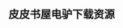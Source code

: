 ## 皮皮书屋电驴下载资源 

[Introduction to Computer Graphics_ Using Java 2D and 3D, 2nd Edition.pdf]: (ed2k://|file|Introduction%20to%20Computer%20Graphics_%20Using%20Java%202D%20and%203D%2C%202nd%20Edition.pdf|2867480|012a2d0f30b572e1430ea23f818d461a|h=ntegfpd3ypm5yxig6ylidjyv556hvajk|/)

[Exceptional C++ Style中文版.pdf]: (ed2k://|file|Exceptional%20C%2B%2B%20Style%E4%B8%AD%E6%96%87%E7%89%88.pdf|13434840|d71cb31e28f9e08d968766ca2010b33c|h=vwwrhkpmyrhd3bccyq6pzupuhzgsfvxk|/)

[Exploratory Multivariate Analysis by Example Using R.pdf]: (ed2k://|file|Exploratory%20Multivariate%20Analysis%20by%20Example%20Using%20R.pdf|9741008|debedde456bde4554b311bfab6278103|h=zk7clyehfmqw6qyfkq63ckuite6vpg5b|/)

[Designing with the Mind in Mind_ Simple Guide to Understanding User Interface Design Rules.pdf]: (ed2k://|file|Designing%20with%20the%20Mind%20in%20Mind_%20Simple%20Guide%20to%20Understanding%20User%20Interface%20Design%20Rules.pdf|11187146|4ae5377cdfa7d47fe86df9e3f69b7925|h=r3mzdhonfi42podrskmo6dcjkgrnpzvs|/)

[安全之美 BeautifulSecurity.pdf]: (ed2k://|file|%E5%AE%89%E5%85%A8%E4%B9%8B%E7%BE%8E%20BeautifulSecurity.pdf|2983671|7ba57d34d9952c26e950e98e3d1dde7a|h=o7o3x2wr4bg3jaoesn2726keussxb6pc|/)

[Advantage Database Server_ The Official Guide.chm]: (ed2k://|file|Advantage%20Database%20Server_%20The%20Official%20Guide.chm|8283383|954b93e3a80968c4d5dfdbec633f81be|h=nw4pe7uvum22g3zlifvxfsqllm7p4ejs|/)

[E-Health Systems Quality and Reliability_ Models and Standards.pdf]: (ed2k://|file|E-Health%20Systems%20Quality%20and%20Reliability_%20Models%20and%20Standards.pdf|9381707|39e861f1fbc7880b1f4feb28cb7655ae|h=obqq5xrz2pr6jmxvtwcqoggpyzlfc7kx|/)

[jQuery in Action.pdf]: (ed2k://|file|jQuery%20in%20Action.pdf|24293096|5618aaba3377e8967be04fc53dad922b|h=jm42dicncpwww6jtj6g7ya6hfovvx7gi|/)

[Exploring Expect.pdf]: (ed2k://|file|Exploring%20Expect.pdf|11121186|d7ecebaf0b2a857aabab2018b92235a4|h=mz2vzpmqfqazbkbf5emyhpbrsjaikgqh|/)

[Hardboiled Web Design.pdf]: (ed2k://|file|Hardboiled%20Web%20Design.pdf|35035110|f8139dfb25d319d073bb4fbcced33b61|h=igwaw7rsz3l3a3fbq3karix5vgf3wg2v|/)

[Writing Apache Modules with Perl and C.pdf]: (ed2k://|file|Writing%20Apache%20Modules%20with%20Perl%20and%20C.pdf|3765840|b4f5302c72b4444764ff07f77b015601|h=gltvsqbxvqj7ezvm6ffthrvgh3jtrelo|/)

[Test-Driven Development By Example.chm]: (ed2k://|file|Test-Driven%20Development%20By%20Example.chm|391412|0c00cef94c49c688de2888ef532fb94f|h=db6rqwot4fltgsokrnic6ypi7tgjelmw|/)

[Get to the Top on Google.pdf]: (ed2k://|file|Get%20to%20the%20Top%20on%20Google.pdf|1495545|2b93adaed229e96c7552fefb6aa14dc9|h=icpy4vlibesyoygq7zlr7qkwyz6btinm|/)

[The Art and Science of Java.pdf]: (ed2k://|file|The%20Art%20and%20Science%20of%20Java.pdf|2259957|b02af38c6ca9c265c3b7d02d95400cf4|h=nhgnmisgrmedvchaztp53fv2ktxssnmz|/)

[古今数学思想(第四册).pdf]: (ed2k://|file|%E5%8F%A4%E4%BB%8A%E6%95%B0%E5%AD%A6%E6%80%9D%E6%83%B3%28%E7%AC%AC%E5%9B%9B%E5%86%8C%29.pdf|14803046|ffb3cd1322b5a936c4bcbd32dcfb71b0|h=wan7mjswkeaspdgi7tljreqzrenxyle7|/)

[Security in an IPv6 Environment.pdf]: (ed2k://|file|Security%20in%20an%20IPv6%20Environment.pdf|6626086|ed0ad0abca4d7f510d7050486a87ca0d|h=3gqlys3vctoyt7444z2sibhlam6p6gi6|/)

[Ace the Programming Interview_ 160 Questions and Answers for Success.pdf]: (ed2k://|file|Ace%20the%20Programming%20Interview_%20160%20Questions%20and%20Answers%20for%20Success.pdf|4318824|b02e765dd3cfe4a7a6dc79c1c9a5e1e8|h=43asgr4kq4it2pkzdi2u62h5liyzpq6r|/)

[Mechanical Design Optimization Using Advanced Optimization Techniques.pdf]: (ed2k://|file|Mechanical%20Design%20Optimization%20Using%20Advanced%20Optimization%20Techniques.pdf|15127864|fa3b8433b252150bf5108571085ddfec|h=zp7lkxayoh43cesit4775qyxo3jwm46m|/)

[Linux System and Performance Monitoring.pdf]: (ed2k://|file|Linux%20System%20and%20Performance%20Monitoring.pdf|262362|d02f8e0bf1f016006c027536516eceb5|h=szblsilh3y7rv3f4v6jdp27fdlhibflp|/)

[服务器端软件性能分析和诊断.pdf]: (ed2k://|file|%E6%9C%8D%E5%8A%A1%E5%99%A8%E7%AB%AF%E8%BD%AF%E4%BB%B6%E6%80%A7%E8%83%BD%E5%88%86%E6%9E%90%E5%92%8C%E8%AF%8A%E6%96%AD.pdf|18394371|f5bcdaeb03b446698808a219aadd6ac9|h=iuckkwaf6hpssxfouag7r4fjxwq7zdcf|/)

[Microsoft Visio 2013 Step by Step.pdf]: (ed2k://|file|Microsoft%20Visio%202013%20Step%20by%20Step.pdf|30617073|3cc50108e3d7f41f0851bd34642c6390|h=3g6gv7o4wco7u5aabjmsb4vojbthhrnv|/)

[Aspectes Of Ajax.pdf]: (ed2k://|file|Aspectes%20Of%20Ajax.pdf|1445293|0e7c74690948939ad0dc4528059810bc|h=snq2xpvz73eshe6i6tsxr5gqjioemmur|/)

[SOA Design Patterns.pdf]: (ed2k://|file|SOA%20Design%20Patterns.pdf|38029764|4f7849c775a3b90ef703978faaf27193|h=a4ntynqdfnyznqlyk4t45l5pvtpkgg5r|/)

[Trends in Neural Computation.pdf]: (ed2k://|file|Trends%20in%20Neural%20Computation.pdf|13208339|78296f0461492cc0ce9d1775cec1519c|h=ztrpcnceibamgw57uv46rmwvkwd3fpcu|/)

[Web Development with Apache and Perl.pdf]: (ed2k://|file|Web%20Development%20with%20Apache%20and%20Perl.pdf|3369970|1231fe8e203ead561dfd14d42eff142d|h=3bl2x7wgtflxxrilv2362qt3qn4e3m3o|/)

[互联网之达芬奇密码.pdf]: (ed2k://|file|%E4%BA%92%E8%81%94%E7%BD%91%E4%B9%8B%E8%BE%BE%E8%8A%AC%E5%A5%87%E5%AF%86%E7%A0%81.pdf|961442|e9c19a3f27ef2c9a4cbf8924b4241cf2|h=zjvyvc4bdkp6335nxzehp4wdmuwiyi6f|/)

[Pay-Per-Click Search Engine Marketing_ An Hour a Day.pdf]: (ed2k://|file|Pay-Per-Click%20Search%20Engine%20Marketing_%20An%20Hour%20a%20Day.pdf|11223825|dddfdc326b81ed359be285d04b4ac68b|h=ysfp24x6grpylquterey5mk6xhc45m7q|/)

[iPhone Secrets.pdf]: (ed2k://|file|iPhone%20Secrets.pdf|38805850|3304464a6993d9f39cd85e6156ddce6a|h=esotrsytkkv3twmqfpk4ahxcwnuhnpkz|/)

[Mobile IPv6_ Protocols and Implementation.pdf]: (ed2k://|file|Mobile%20IPv6_%20Protocols%20and%20Implementation.pdf|2470335|6ca37e7c4e1c1e63975da3bd63a6157a|h=ui5xmhqendljwsrsjukknksg4t6gnpnh|/)

[Deploying IPv6 Networks.chm]: (ed2k://|file|Deploying%20IPv6%20Networks.chm|9805967|2e0043b3603df98c88ac32f975951e21|h=wnruodd4ekw4weerrkwxmnyvcw5xnz5s|/)

[Object-Oriented Programming and Java, 2nd Edition.pdf]: (ed2k://|file|Object-Oriented%20Programming%20and%20Java%2C%202nd%20Edition.pdf|1985317|de0df389d907bbeff30d9489a1ed56e6|h=ra2xtlm3bxc42pm54zej7sukjwwh2nuy|/)

[Effective TCP_IP Programming.pdf]: (ed2k://|file|Effective%20TCP_IP%20Programming.pdf|2658389|e59b663d2a18f14d2ec0e50044b221bb|h=atxtxouhhpnxrnverzr4ybebj4xlb6a5|/)

[Hardening Apache.chm]: (ed2k://|file|Hardening%20Apache.chm|1113472|ba68d51f54f6349ceb55b51cfc81844b|h=h6zkdj3hs7we7wox7fubfyys4qd7xotc|/)

[Microsoft System Center_ Cloud Management with App Controller.pdf]: (ed2k://|file|Microsoft%20System%20Center_%20Cloud%20Management%20with%20App%20Controller.pdf|15550835|35093a21d0cee2fce25951946b24c9de|h=k5ymm7vesdpxyevuxcqu4ifpaiymhuzb|/)

[Network Processors _ Architectures, Protocols and Platforms.pdf]: (ed2k://|file|Network%20Processors%20_%20Architectures%2C%20Protocols%20and%20Platforms.pdf|3183882|4c5161b09ac0363bd56764bb090fdd5e|h=ib5obra6xx6ogbvmfucpimcqcoc7gtvn|/)

[Advanced 3D Game Programming with DirectX 9.0.pdf]: (ed2k://|file|Advanced%203D%20Game%20Programming%20with%20DirectX%209.0.pdf|13435761|643575aa5e1cbe19068839c796772ddd|h=za7qgvvragbhqcxgjbpscen5vuec2sdi|/)

[Inside XML.pdf]: (ed2k://|file|Inside%20XML.pdf|5959807|ce48353067c26c4e4b6b972169068296|h=ph47gziorebbx2tjiq7y7cmlpdq3347s|/)

[PowerShell and WMI.pdf]: (ed2k://|file|PowerShell%20and%20WMI.pdf|15584861|8ce4df81f7cf96da404967129b2dab28|h=fr7ufnhlmshgbxd7hgojgu7nr5lrzn62|/)

[Pro Hibernate and MongoDB.pdf]: (ed2k://|file|Pro%20Hibernate%20and%20MongoDB.pdf|6947088|63e26ecfee53da215bc06cfe2b217d47|h=nnfpnnbzsadqxa4tfrrfcbf5dvlpn6sn|/)

[Professional Search Engine Optimization with PHP_ A Developer’s Guide to SEO.pdf]: (ed2k://|file|Professional%20Search%20Engine%20Optimization%20with%20PHP_%20A%20Developer%E2%80%99s%20Guide%20to%20SEO.pdf|8420347|348a648466625ab29e5a31e3a6eb70b9|h=brbyozg2nni7ukpniqi74wgzl3jc56li|/)

[Matrix Computations.pdf]: (ed2k://|file|Matrix%20Computations.pdf|11065367|1dd68b4c71099762758d47022420bc75|h=kikmw2gxaa47tulfdk2p4diyurtay6iv|/)

[IPv6 Advanced Protocols Implementation.pdf]: (ed2k://|file|IPv6%20Advanced%20Protocols%20Implementation.pdf|10001130|9d7db53583b7d6bd4313b47c8bac4398|h=vwqujy34hftc352z5mfjytuvfyiupnv3|/)

[Linux System Administration Recipes_ A Problem-Solution Approach.pdf]: (ed2k://|file|Linux%20System%20Administration%20Recipes_%20A%20Problem-Solution%20Approach.pdf|4493817|34b3ae03a20bf310dcd9e8b005df6bed|h=qjyn4cbsvt47hcgcl4b7jxjxklspvzqq|/)

[The Elements of Programming Style.pdf]: (ed2k://|file|The%20Elements%20of%20Programming%20Style.pdf|976963|dbd50c0ea21e03c24160ae735ce4bbab|h=zn3t2i6ndm7dc5k77ansgjcob4nv2rs6|/)

[SharePoint Server 2010 Enterprise Content Management.pdf]: (ed2k://|file|SharePoint%20Server%202010%20Enterprise%20Content%20Management.pdf|26097182|efd99fe31cd380450f202d954fcaabb4|h=lzayk7q6734e3ldpruelxcdzp2zubrtq|/)

[Ext JS in Action.pdf]: (ed2k://|file|Ext%20JS%20in%20Action.pdf|20387236|d243e4a88dd7d1dfc44c51c15fff9520|h=7hu64civxj4cvh7avvtp2xtouuo5ndfn|/)

[OpenSSL Cookbook (v1.1).pdf]: (ed2k://|file|OpenSSL%20Cookbook%20%28v1.1%29.pdf|1652146|0330c518163c2f1db49c9b99af075e6e|h=xrjnuozqb6bjmr2dhqn5v4fvuqy5sjag|/)

[SELinux System Administration.pdf]: (ed2k://|file|SELinux%20System%20Administration.pdf|889549|44dfd62a60cdb720bd30d68b8f72c605|h=yleed24mfk3ofiqzwvwaq6onl4247hzw|/)

[UML构建Web应用 第二版.pdf]: (ed2k://|file|UML%E6%9E%84%E5%BB%BAWeb%E5%BA%94%E7%94%A8%20%E7%AC%AC%E4%BA%8C%E7%89%88.pdf|16509469|80edffc677205622ce17ddef7b4e3357|h=gninno4izjmsougg4ck4mdh6lyu4u425|/)

[Beginning DirectX 11 Game Programming.pdf]: (ed2k://|file|Beginning%20DirectX%2011%20Game%20Programming.pdf|3274653|0b4d3dd0a4cc9c73ce02cd602fa0041c|h=yrirvnhk7jhh67a66kjvxuaha2qtj3c5|/)

[Language Implementation Patterns_ Create Your Own Domain-Specific and General Programming Languages.pdf]: (ed2k://|file|Language%20Implementation%20Patterns_%20Create%20Your%20Own%20Domain-Specific%20and%20General%20Programming%20Languages.pdf|4379448|b1935a5618627a7bddf177d03eff5d78|h=xah3hxvhtmx3yko5wcp7kwk2ltru4xti|/)

[Access 2007 All-in-One Desk Reference For Dummies.pdf]: (ed2k://|file|Access%202007%20All-in-One%20Desk%20Reference%20For%20Dummies.pdf|19741566|28ba9c931979d8da47e20d10e6484e83|h=mt4zkqkmxlq33tiiuxbvtfzzhmodiumr|/)

[Git权威指南.pdf]: (ed2k://|file|Git%E6%9D%83%E5%A8%81%E6%8C%87%E5%8D%97.pdf|52198955|2b7c527413cb9afffc56c8371b9fec95|h=z35org64tx7atydfikhdin4rzzt4exoj|/)

[Advanced Programming Language Design.pdf]: (ed2k://|file|Advanced%20Programming%20Language%20Design.pdf|1870962|d000af5f2aea23daf82e8d4c0af889d0|h=vyxzk232zh66wjfnen5jdxbkjkl3qau6|/)

[freeswitch 1.2.pdf.pdf]: (ed2k://|file|freeswitch%201.2.pdf.pdf|4473044|a4b84cc0381a158f977e863b35ad688f|h=a4qrt4kh6gszavqurbifsmismr6bbc2u|/)

[Visual C# 2005_ A Developer’s Notebook.chm]: (ed2k://|file|Visual%20C%23%202005_%20A%20Developer%E2%80%99s%20Notebook.chm|4908558|2fb585c09ec72bccafc513d355a3d8d4|h=teyj3kfgm3hyo34z22xkpdbisoevecof|/)

[Nginx Module Extension.pdf]: (ed2k://|file|Nginx%20Module%20Extension.pdf|1212434|a980514a966a6532a90e02b43a335f94|h=btqoblxcieimnqzq5yuo3idxoj6436xx|/)

[The Little Black Book of Computer Viruses.pdf]: (ed2k://|file|The%20Little%20Black%20Book%20of%20Computer%20Viruses.pdf|1454742|c7d92c2c1716b5e08dfd431765f0f6ac|h=x5ksf44ncjgwczessnyo6njqdaj2cktd|/)

[sql server 2008报表服务从入门到精通.pdf]: (ed2k://|file|sql%20server%202008%E6%8A%A5%E8%A1%A8%E6%9C%8D%E5%8A%A1%E4%BB%8E%E5%85%A5%E9%97%A8%E5%88%B0%E7%B2%BE%E9%80%9A.pdf|50680168|e03d126ecf8d367bd88384d58a3d37db|h=25iuwtx4lxmxay7fjheidsi7g3zmrsd7|/)

[Inside Microsoft SQL Server 2005_ The Storage Engine.chm]: (ed2k://|file|Inside%20Microsoft%20SQL%20Server%202005_%20The%20Storage%20Engine.chm|3211476|61edb7adbe37563eda14c0c187e16aa6|h=abpgbbfwvmlb7n56hctzkrctp5hsi6ir|/)

[Expert One-on-One Oracle.pdf]: (ed2k://|file|Expert%20One-on-One%20Oracle.pdf|8652845|6bf5366301b8b39dcc8ba52f3c35ef34|h=vsoex7b44xpkbu6g4njxyxdxpdad7cei|/)

[Dictionary of Computer and Internet Terms.pdf]: (ed2k://|file|Dictionary%20of%20Computer%20and%20Internet%20Terms.pdf|9796089|8f82e8f0205d6edb11967b0b39b77ee5|h=uhv4vh75q6scfw2bvtcpk7pdcd3maa2x|/)

[Object Oriented Software Construction 2nd Edition.rar]: (ed2k://|file|Object%20Oriented%20Software%20Construction%202nd%20Edition.rar|11891054|9473c7fea960e94d22f7c5219e8535b5|h=bsijd4i2oxooihempdwzo4yz5x3ztk2x|/)

[云计算宝典.pdf]: (ed2k://|file|%E4%BA%91%E8%AE%A1%E7%AE%97%E5%AE%9D%E5%85%B8.pdf|51748666|337c381fa9c042f410bbb5c07a1840b6|h=sonvwp5uxaycgofkd3ev2jgdkg2426sb|/)

[Mobile Python – Rapid Prototyping of Applications on the Mobile Platform.pdf]: (ed2k://|file|Mobile%20Python%20%E2%80%93%20Rapid%20Prototyping%20of%20Applications%20on%20the%20Mobile%20Platform.pdf|5052004|7a00f0c362244d2d87c83da1c58f3270|h=77i5pq2emafit3yye6sd5d5niz64xypq|/)

[Computer Architecture, Fifth Edition_ A Quantitative Approach.pdf]: (ed2k://|file|Computer%20Architecture%2C%20Fifth%20Edition_%20A%20Quantitative%20Approach.pdf|8443909|f45a13c269503d9c5cb5966fc990860c|h=jjx72bkdab3lilxjabfacgvdcefaxfeg|/)

[Git Magic.pdf]: (ed2k://|file|Git%20Magic.pdf|384019|8cd658ef806f7eb35c6bbfae71934497|h=5hfu2pzgsr6sg77pjbyz4lyd6sgjkldd|/)

[Getting Good With Git.pdf]: (ed2k://|file|Getting%20Good%20With%20Git.pdf|4948564|f40b84cf2e836125e2b602674270d4f8|h=3stduamstinpvj3is6m7nosm63mu7b5u|/)

[Network Security Hacks.chm]: (ed2k://|file|Network%20Security%20Hacks.chm|1705980|9cb6fe6fa02ee0743e01dac20f2fd67d|h=sgau3lrx2gcedydx5pdt7biyojwzkmtp|/)

[Embedded Computing.pdf]: (ed2k://|file|Embedded%20Computing.pdf|6920732|6b3ca452eb91f311f5d498054277037b|h=whbihy7hjqzx4kakuga6tvwgw4jlaajj|/)

[儿童经络使用手册.pdf]: (ed2k://|file|%E5%84%BF%E7%AB%A5%E7%BB%8F%E7%BB%9C%E4%BD%BF%E7%94%A8%E6%89%8B%E5%86%8C.pdf|20393113|0b5f3601e85bbc6c8ed49ffcaec7a07e|h=brammyqu24mck7jhl2rh6a6tem63wqu6|/)

[JavaScript_ The Definitive Guide, 4th Edition.chm]: (ed2k://|file|JavaScript_%20The%20Definitive%20Guide%2C%204th%20Edition.chm|1421188|71e8718dd0c9e9719de27814e54eaded|h=feprocuwumm44yuu23ne2u6ioxhh3box|/)

[Under the Hood of .NET Memory Management.pdf]: (ed2k://|file|Under%20the%20Hood%20of%20.NET%20Memory%20Management.pdf|6970974|138fde021d11a9ced856a930b68f3031|h=j3tdtldkcoj6bcwue4fgbkgbihfmqbga|/)

[R Cookbook.pdf]: (ed2k://|file|R%20Cookbook.pdf|8656795|c59ced38a464a66bb5d26f3f9284f53f|h=eyj5r5c3v2fpem7hukvvo2boo53ev4pw|/)

[Pro Android Augmented Reality.pdf]: (ed2k://|file|Pro%20Android%20Augmented%20Reality.pdf|4109970|513f9eca462b60e1fe780b76f6e1c42e|h=spn676vaa26htg2rpn3m524ltwfrlr5p|/)

[C by Example.chm]: (ed2k://|file|C%20by%20Example.chm|885318|d5888a48abb2a3f85fe596aff07e8227|h=hu3eiudy53m2mkvrq2yy5aspskcpmjw6|/)

[Web Development with the Mac.pdf]: (ed2k://|file|Web%20Development%20with%20the%20Mac.pdf|27410339|89bfce01ae9a31a09a0b299165bb7469|h=wjrim672cp3wky7zw2oovokevu37leaj|/)

[NoSQL精粹.pdf]: (ed2k://|file|NoSQL%E7%B2%BE%E7%B2%B9.pdf|27545505|2ce948127f6c48abc952c45f54db61bf|h=ssb2duyadursgl55gok3feeef6v2mom3|/)

[密码编码学——加密方法的C与C++实现（第二版）.pdf]: (ed2k://|file|%E5%AF%86%E7%A0%81%E7%BC%96%E7%A0%81%E5%AD%A6%E2%80%94%E2%80%94%E5%8A%A0%E5%AF%86%E6%96%B9%E6%B3%95%E7%9A%84C%E4%B8%8EC%2B%2B%E5%AE%9E%E7%8E%B0%EF%BC%88%E7%AC%AC%E4%BA%8C%E7%89%88%EF%BC%89.pdf|7675591|c3d576fd25abaa94319714cf5902c981|h=j4uwu5euooj6e4bxwolpgwv5l7dssba5|/)

[Stylin’ with CSS_ A Designer’s Guide (2nd Edition).pdf]: (ed2k://|file|Stylin%E2%80%99%20with%20CSS_%20A%20Designer%E2%80%99s%20Guide%20%282nd%20Edition%29.pdf|12688057|b81f6095bbf588849c825d2a9b4c9e2a|h=bhbweququpvy6w7iancaoipgalbt6tvp|/)

